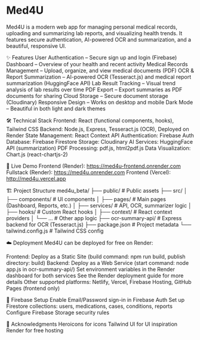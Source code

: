 # Med4U
Med4U is a modern web app for managing personal medical records, uploading and summarizing lab reports, and visualizing health trends. It features secure authentication, AI-powered OCR and summarization, and a beautiful, responsive UI.

✨ Features
User Authentication – Secure sign up and login (Firebase)
Dashboard – Overview of your health and recent activity
Medical Records Management – Upload, organize, and view medical documents (PDF)
OCR & Report Summarization – AI-powered OCR (Tesseract.js) and medical report summarization (HuggingFace API)
Lab Result Tracking – Visual trend analysis of lab results over time
PDF Export – Export summaries as PDF documents for sharing
Cloud Storage – Secure document storage (Cloudinary)
Responsive Design – Works on desktop and mobile
Dark Mode – Beautiful in both light and dark themes

🛠️ Technical Stack
Frontend: React (functional components, hooks), Tailwind CSS
Backend: Node.js, Express, Tesseract.js (OCR), Deployed on Render
State Management: React Context API
Authentication: Firebase Auth
Database: Firebase Firestore
Storage: Cloudinary
AI Services: HuggingFace API (summarization)
PDF Processing: pdf.js, html2pdf.js
Data Visualization: Chart.js (react-chartjs-2)

🚀 Live Demo
Frontend (Render): https://med4u-frontend.onrender.com
Fullstack (Render): https://med4u.onrender.com
Frontend (Vercel): http://med4u.vercel.app

🏗️ Project Structure
med4u_beta/
├── public/            # Public assets
├── src/
│   ├── components/    # UI components
│   ├── pages/         # Main pages (Dashboard, Reports, etc.)
│   ├── services/      # API, OCR, summarizer logic
│   ├── hooks/         # Custom React hooks
│   ├── context/       # React context providers
│   └── ...            # Other app logic
├── ocr-summary-api/   # Express backend for OCR (Tesseract.js)
├── package.json       # Project metadata
└── tailwind.config.js # Tailwind CSS config

☁️ Deployment
Med4U can be deployed for free on Render:

Frontend: Deploy as a Static Site (build command: npm run build, publish directory: build)
Backend: Deploy as a Web Service (start command: node app.js in ocr-summary-api/)
Set environment variables in the Render dashboard for both services
See the Render deployment guide for more details
Other supported platforms: Netlify, Vercel, Firebase Hosting, GitHub Pages (frontend only)

📝 Firebase Setup
Enable Email/Password sign-in in Firebase Auth
Set up Firestore collections: users, medications, cases, conditions, reports
Configure Firebase Storage security rules

🙏 Acknowledgments
Heroicons for icons
Tailwind UI for UI inspiration
Render for free hosting

